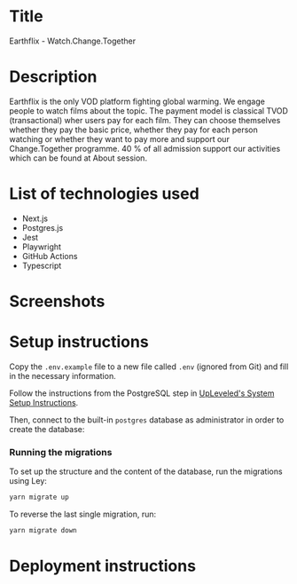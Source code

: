 # Title

Earthflix - Watch.Change.Together

# Description

Earthflix is the only VOD platform fighting global warming. We engage people to watch films about the topic. The payment model is classical TVOD (transactional) wher users pay for each film. They can choose themselves whether they pay the basic price, whether they pay for each person watching or whether they want to pay more and support our Change.Together programme. 40 % of all admission support our activities which can be found at About session.

# List of technologies used

- Next.js
- Postgres.js
- Jest
- Playwright
- GitHub Actions
- Typescript

# Screenshots


# Setup instructions

Copy the `.env.example` file to a new file called `.env` (ignored from Git) and fill in the necessary information.

Follow the instructions from the PostgreSQL step in [UpLeveled's System Setup Instructions](https://github.com/upleveled/system-setup/blob/master/readme.md).

Then, connect to the built-in `postgres` database as administrator in order to create the database:

### Running the migrations

To set up the structure and the content of the database, run the migrations using Ley:

```bash
yarn migrate up
```

To reverse the last single migration, run:

```bash
yarn migrate down
```


# Deployment instructions
